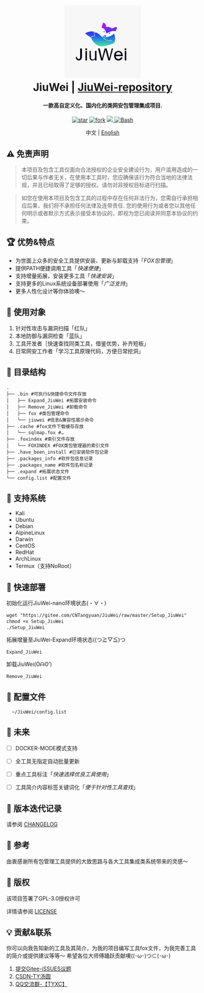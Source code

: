 <h1 align="center">
  <br>
  <img src="img/logo.jpg" alt="logo">
  <br>
  JiuWei | <a href="https://gitee.com/CNTangyuan/JiuWei-repository">JiuWei-repository</a>
  <br>
</h1>

<h4 align="center">一款高自定义化、国内化的类网安包管理集成项目.</h4>

<p align="center">
    <a href='https://gitee.com/CNTangyuan/JiuWei/stargazers'>
      <img src='https://gitee.com/CNTangyuan/JiuWei/badge/star.svg?theme=dark' alt='star'></img></a>
    <a href='https://gitee.com/CNTangyuan/JiuWei/members'>
      <img src='https://gitee.com/CNTangyuan/JiuWei/badge/fork.svg?theme=dark' alt='fork'></img></a>
  <a href="https://www.gnu.org/licenses/gpl-3.0.en.html">
      <img src="https://img.shields.io/badge/license-GPL3-_red.svg">
  <a href="https://www.gnu.org/software/bash/">
      <img src="https://img.shields.io/badge/language-Bash-blue.svg" alt="Bash">
  </a>
</p>

<p align="center" dir="auto">
  中文 | <a href="https://gitee.com/CNTangyuan/JiuWei/blob/master/README_EN.md">English</a>
</p>

## ⚠️ 免责声明

> 本项目及包含工具仅面向合法授权的企业安全建设行为，用户滥用造成的一切后果与作者无关，在使用本工具时，您应确保该行为符合当地的法律法规，并且已经取得了足够的授权。请勿对非授权目标进行扫描。

> 如您在使用本项目及包含工具的过程中存在任何非法行为，您需自行承担相应后果，我们将不承担任何法律及连带责任. 您的使用行为或者您以其他任何明示或者默示方式表示接受本协议的，即视为您已阅读并同意本协议的约束。


## 🏆 优势&特点

- 为世面上众多的安全工具提供安装、更新与卸载支持「*FOX包管理*」
- 提供PATH便捷调用工具「*快速便捷*」
- 支持增量拓展，安装更多工具「*快速安装*」
- 支持更多的Linux系统设备部署使用「*广泛支持*」
- 更多人性化设计等你体验噢～


## 🔖 使用对象

1. 针对性攻击与漏洞扫描「红队」
2. 本地防御与漏洞检查「蓝队」
3. 工具开发者［快速查找同类工具，借鉴优势，补齐短板」
4. 日常网安工作者「学习工具原理代码，方便日常挖洞」


## 🌲 目录结构

```
.
├── .bin #可执行&快捷命令文件存放
│   ├── Expand_JiuWei #拓展安装命令
│   ├── Remove_JiuWei #卸载命令
│   ├── fox #类包管理命令
│   └── jiuwei #信息&兼容性展示命令
├── .cache #fox文件下载缓存存放
│   └── sqlmap.fox #…
├── .foxindex #索引文件存放
│   └── FOXINDEX #FOX类包管理器的索引文件
├── .have_been_install #已安装软件包记录
├── .packages_info #软件包信息记录
├── .packages_name #软件包名称记录
├── .expand #拓展状态文件
└── config.list #配置文件
```


## 🌟 支持系统

- Kali
- Ubuntu
- Debian
- AlpineLinux
- Darwin
- CentOS
- RedHat
- ArchLinux
- Termux〔支持NoRoot〕


## 🔧 快速部署

初始化运行JiuWei-nano环境状态(・∀・)

```
wget "https://gitee.com/CNTangyuan/JiuWei/raw/master/Setup_JiuWei"
chmod +x Setup_JiuWei
./Setup_JiuWei
```

拓展增量至JiuWei-Expand环境状态((つ≧▽≦)つ

```
Expand_JiuWei
```

卸载JiuWei(ʘᗩʘ’)

```
Remove_JiuWei
```


## 🔆 配置文件    
      ~/JiuWei/config.list


## 📌 未来

- [ ] DOCKER-MODE模式支持
- [ ] 全工具无指定自动批量更新
- [ ] 重点工具标注「*快速选择优良工具使用*」
- [ ] 工具简介内容标签关键词化「*便于针对性工具查找*」


## 🚀 版本迭代记录

请参阅 [CHANGELOG](https://gitee.com/CNTangyuan/JiuWei/blob/master/CHANGE.log)


## 👀 参考

由衷感谢所有包管理工具提供的大致思路与各大工具集成类系统带来的灵感～


## 📄 版权

该项目签署了GPL-3.0授权许可

详情请参阅 [LICENSE](https://gitee.com/CNTangyuan/JiuWei/blob/master/LICENSE)


## 💡 贡献&联系

你可以向我告知新的工具及其简介，为我的项目编写工具fox文件，为我完善工具的简介或提供建议等等～
希望各位大师傅踊跃贡献噢((･ω･)つ⊂(･ω･)

1. [提交Gitee-iSSUES议题](https://gitee.com/CNTangyuan/JiuWei/issues)
2. [CSDN-TY汤圆](https://blog.csdn.net/qq_57851190)
3. [QQ交流群-【TYXC】](http://qm.qq.com/cgi-bin/qm/qr?_wv=1027&k=OVsNn-8iWP5HTTARzTNzfOcgCngXp3gH&authKey=03ZWzlYVvCH6Cpq2Pa7nIEqOFiXw2svp96C896bcZc4Rpg%2FTNk2c2F8asJ4U7tiK&noverify=0&group_code=751386568)
